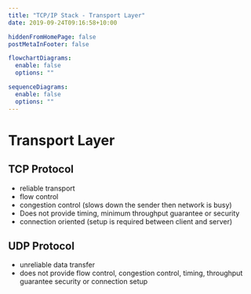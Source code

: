```yaml
---
title: "TCP/IP Stack - Transport Layer"
date: 2019-09-24T09:16:58+10:00

hiddenFromHomePage: false
postMetaInFooter: false

flowchartDiagrams:
  enable: false
  options: ""

sequenceDiagrams:
  enable: false
  options: ""
---
```


# Transport Layer

## TCP Protocol

- reliable transport
- flow control
- congestion control (slows down the sender then network is busy)
- Does not provide timing, minimum throughput guarantee or security
- connection oriented (setup is required between client and server)

## UDP Protocol

- unreliable data transfer
- does not provide flow control, congestion control, timing, throughput guarantee security or connection setup
